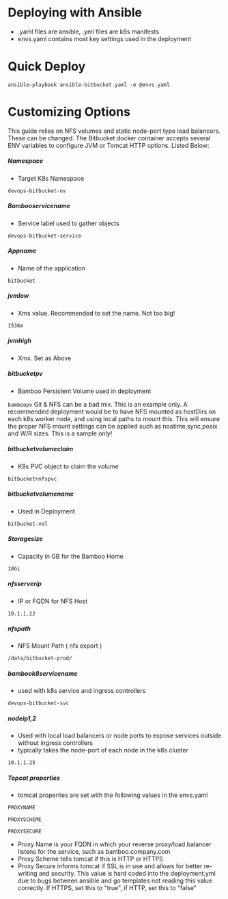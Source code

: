 # Deploying with Ansible
* .yaml files are ansible, .yml files are k8s manifests
* envs.yaml contains most key settings used in the deployment


# Quick Deploy
```ansible-playbook ansible-bitbucket.yaml -e @envs.yaml```

# Customizing Options
This guide relies on NFS volumes and static node-port type load balancers. These can be changed. The Bitbucket docker container accepts several ENV variables to configure JVM or Tomcat HTTP options. Listed Below:


##### Namespace
* Target K8s Namespace

```devops-bitbucket-ns```

##### Bambooservicename
* Service label used to gather objects 

```devops-bitbucket-service```

##### Appname
* Name of the application 

```bitbucket```

##### jvmlow
* Xms value. Recommended to set the name. Not too big!

```1536m```

##### jvmhigh
* Xmx. Set as Above

##### bitbucketpv
* Bamboo Persistent Volume used in deployment

```bamboopv```
Git & NFS can be a bad mix. This is an example only. A recommended deployment would be to have NFS mounted as hostDirs on each k8s worker node, and using local paths to mount this.
This will ensure the proper NFS mount settings can be applied such as noatime,sync,posix and W/R sizes. This is a sample only!

##### bitbucketvolumeclaim
* K8s PVC object to claim the volume

```bitbucketnnfspvc```

##### bitbucketvolumename
* Used in Deployment

```bitbucket-vol```

##### Storagesize
* Capacity in GB for the Bamboo Home 

```10Gi```

##### nfsserverip
* IP or FQDN for NFS Host

```10.1.1.22```

##### nfspath
* NFS Mount Path ( nfs export )

```/data/bitbucket-prod/```

##### bambook8servicename
* used with k8s service and ingress controllers

```devops-bitbucket-svc```

##### nodeip1,2
* Used with local load balancers or node ports to expose services outside without ingress controllers
* typically takes the node-port of each node in the k8s cluster

```10.1.1.25```

##### Topcat properties
* tomcat properties are set with the following values in the envs.yaml

```PROXYNAME```


```PROXYSCHEME```


```PROXYSECURE```


* Proxy Name is your FQDN in which your reverse proxy/load balancer listens for the service, such as bamboo.company.com
* Proxy Scheme tells tomcat if this is HTTP or HTTPS
* Proxy Secure informs tomcat if SSL is in use and allows for better re-writing and security. This value is hard coded into the deployment.yml due to bugs between ansible and go templates not reading this value correctly. If HTTPS, set this to "true", if HTTP, set this to "false"
